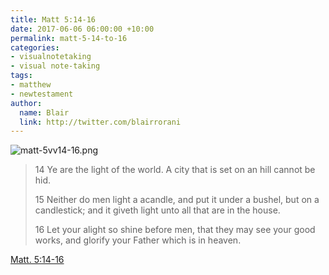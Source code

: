 ```yaml
---
title: Matt 5:14-16
date: 2017-06-06 06:00:00 +10:00
permalink: matt-5-14-to-16
categories:
- visualnotetaking
- visual note-taking
tags:
- matthew
- newtestament
author:
  name: Blair
  link: http://twitter.com/blairrorani
---
```


![matt-5vv14-16.png](/uploads/matt-5vv14-16.png)

> 14 Ye are the light of the world. A city that is set on an hill cannot be hid.
>
> 15 Neither do men light a acandle, and put it under a bushel, but on a candlestick; and it giveth light unto all that are in the house.
>
> 16 Let your alight so shine before men, that they may see your good works, and glorify your Father which is in heaven.

[Matt. 5:14-16](https://www.lds.org/scriptures/nt/matt/5.14-16?lang=eng)